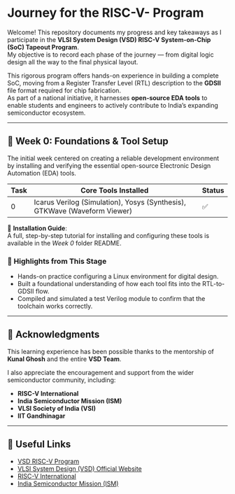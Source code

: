 # Journey for the RISC-V- Program  

Welcome! This repository documents my progress and key takeaways as I participate in the **VLSI System Design (VSD) RISC-V System-on-Chip (SoC) Tapeout Program**.  
My objective is to record each phase of the journey — from digital logic design all the way to the final physical layout.  

This rigorous program offers hands-on experience in building a complete SoC, moving from a Register Transfer Level (RTL) description to the **GDSII** file format required for chip fabrication.  
As part of a national initiative, it harnesses **open-source EDA tools** to enable students and engineers to actively contribute to India’s expanding semiconductor ecosystem.  

---

## 📅 Week 0: Foundations & Tool Setup  

The initial week centered on creating a reliable development environment by installing and verifying the essential open-source Electronic Design Automation (EDA) tools.  

| Task | Core Tools Installed | Status |
|------|----------------------|--------|
| 0 | Icarus Verilog (Simulation), Yosys (Synthesis), GTKWave (Waveform Viewer) | ✅ |

📝 **Installation Guide**:  
A full, step-by-step tutorial for installing and configuring these tools is available in the *Week 0* folder README.  

### 🌟 Highlights from This Stage  

- Hands-on practice configuring a Linux environment for digital design.  
- Built a foundational understanding of how each tool fits into the RTL-to-GDSII flow.  
- Compiled and simulated a test Verilog module to confirm that the toolchain works correctly.  

---

## 🙏 Acknowledgments  

This learning experience has been possible thanks to the mentorship of **Kunal Ghosh** and the entire **VSD Team**.  

I also appreciate the encouragement and support from the wider semiconductor community, including:  

- **RISC-V International**  
- **India Semiconductor Mission (ISM)**  
- **VLSI Society of India (VSI)**  
- **IIT Gandhinagar**  

---

## 🔗 Useful Links  

- [VSD RISC-V Program](#)  
- [VLSI System Design (VSD) Official Website](#)  
- [RISC-V International](#)  
- [India Semiconductor Mission (ISM)](#)  
